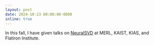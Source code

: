 ```yaml
---
layout: post
date: 2024-10-23 00:00:00-0000
inline: true
---
```


In this fall, I have given talks on [NeuralSVD](https://openreview.net/forum?id=qESG5HaaoJ) at MERL, KAIST, KIAS, and Flatiron Institute.